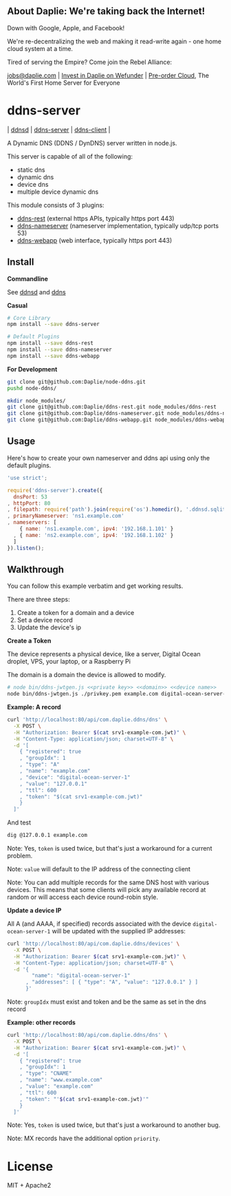 <!-- AD_TPL_BEGIN -->

About Daplie: We're taking back the Internet!
--------------

Down with Google, Apple, and Facebook!

We're re-decentralizing the web and making it read-write again - one home cloud system at a time.

Tired of serving the Empire? Come join the Rebel Alliance:

<a href="mailto:jobs@daplie.com">jobs@daplie.com</a> | [Invest in Daplie on Wefunder](https://daplie.com/invest/) | [Pre-order Cloud](https://daplie.com/preorder/), The World's First Home Server for Everyone

<!-- AD_TPL_END -->

ddns-server
====

| [ddnsd](https://github.com/coolaj86/ddnsd) | [ddns-server](https://github.com/Daplie/node-ddns-server) | [ddns-client](https://github.com/Daplie/node-ddns-client) |

A Dynamic DNS (DDNS / DynDNS) server written in node.js.

This server is capable of all of the following:

* static dns
* dynamic dns
* device dns
* multiple device dynamic dns

This module consists of 3 plugins:

* [ddns-rest](https://github.com/Daplie/ddns-rest) (external https APIs, typically https port 443)
* [ddns-nameserver](https://github.com/Daplie/ddns-nameserver) (nameserver implementation, typically udp/tcp ports 53)
* [ddns-webapp](https://github.com/Daplie/ddns-webapp) (web interface, typically https port 443)

Install
-------

**Commandline**

See [ddnsd](https://github.com/coolaj86/ddnsd)
and [ddns](https://github.com/Daplie/ddns-client)

**Casual**

```bash
# Core Library
npm install --save ddns-server

# Default Plugins
npm install --save ddns-rest
npm install --save ddns-nameserver
npm install --save ddns-webapp
```

**For Development**

```bash
git clone git@github.com:Daplie/node-ddns.git
pushd node-ddns/

mkdir node_modules/
git clone git@github.com:Daplie/ddns-rest.git node_modules/ddns-rest
git clone git@github.com:Daplie/ddns-nameserver.git node_modules/ddns-nameserver
git clone git@github.com:Daplie/ddns-webapp.git node_modules/ddns-webapp
```

Usage
-----

Here's how to create your own nameserver and ddns api using only the default plugins.

```javascript
'use strict';

require('ddns-server').create({
  dnsPort: 53
, httpPort: 80
, filepath: require('path').join(require('os').homedir(), '.ddnsd.sqlite3')
, primaryNameserver: 'ns1.example.com'
, nameservers: [
    { name: 'ns1.example.com', ipv4: '192.168.1.101' }
  , { name: 'ns2.example.com', ipv4: '192.168.1.102' }
  ]
}).listen();
```

Walkthrough
-----------

You can follow this example verbatim and get working results.

There are three steps:

1. Create a token for a domain and a device
2. Set a device record
3. Update the device's ip

**Create a Token**

The device represents a physical device, like a server, Digital Ocean droplet, VPS, your laptop, or a Raspberry Pi

The domain is a domain the device is allowed to modify.

```bash
# node bin/ddns-jwtgen.js <<private key>> <<domain>> <<device name>>
node bin/ddns-jwtgen.js ./privkey.pem example.com digital-ocean-server-1 > srv1-example-com.jwt
```

**Example: A record**

```bash
curl 'http://localhost:80/api/com.daplie.ddns/dns' \
  -X POST \
  -H "Authorization: Bearer $(cat srv1-example-com.jwt)" \
  -H "Content-Type: application/json; charset=UTF-8" \
  -d '[
    { "registered": true
    , "groupIdx": 1
    , "type": "A"
    , "name": "example.com"
    , "device": "digital-ocean-server-1"
    , "value": "127.0.0.1"
    , "ttl": 600
    , "token": "$(cat srv1-example-com.jwt)"
    }
  ]'
```

And test

```bash
dig @127.0.0.1 example.com
```

Note: Yes, `token` is used twice, but that's just a workaround for a current problem.

Note: `value` will default to the IP address of the connecting client

Note: You can add multiple records for the same DNS host with various devices.
This means that some clients will pick any available record at random or will access each
device round-robin style.

**Update a device IP**

All A (and AAAA, if specified) records associated with the device `digital-ocean-server-1` will be updated
with the supplied IP addresses:

```bash
curl 'http://localhost:80/api/com.daplie.ddns/devices' \
  -X POST \
  -H "Authorization: Bearer $(cat srv1-example-com.jwt)" \
  -H "Content-Type: application/json; charset=UTF-8" \
  -d '{
        "name": "digital-ocean-server-1"
      , "addresses": [ { "type": "A", "value": "127.0.0.1" } ]
      }'
```

Note: `groupIdx` must exist and token and be the same as set in the dns record

**Example: other records**

```bash
curl 'http://localhost:80/api/com.daplie.ddns/dns' \
  -X POST \
  -H "Authorization: Bearer $(cat srv1-example-com.jwt)" \
  -d '[
    { "registered": true
    , "groupIdx": 1
    , "type": "CNAME"
    , "name": "www.example.com"
    , "value": "example.com"
    , "ttl": 600
    , "token": "'$(cat srv1-example-com.jwt)'"
    }
  ]'
```

Note: Yes, `token` is used twice, but that's just a workaround to another bug.

Note: MX records have the additional option `priority`.

License
========

MIT + Apache2

